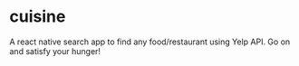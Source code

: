 # cuisine

A react native search app to find any food/restaurant using Yelp API. Go on and satisfy your hunger!
